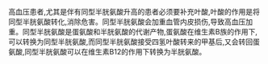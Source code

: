高血压患者,尤其是伴有同型半胱氨酸升高的患者必须要补充叶酸,叶酸的作用是将同型半胱氨酸转化,消除危害。同型半胱氨酸会加重血管内皮损伤,导致高血压加重。同型半胱氨酸是蛋氨酸和半胱氨酸的代谢产物,蛋氨酸在维生素B族的作用下,可以转换为同型半胱氨酸,而同型半胱氨酸接受四氢叶酸转来的甲基后,又会转回蛋氨酸,同型半胱氨酸可以在维生素B12的作用下转换为半胱氨酸。